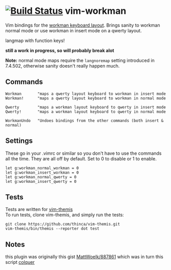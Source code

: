 [![Build Status](https://travis-ci.org/nicwest/vim-workman.svg)](https://travis-ci.org/nicwest/vim-workman)
vim-workman
===========

Vim bindings for the [workman keyboard layout][workman]. Brings sanity to
workman normal mode or use workman in insert mode on a qwerty layout.

langmap with function keys!

**still a work in progress, so will probably break alot**

**Note:** normal mode maps require the `langnoremap` setting introduced in
7.4.502, otherwise sanity doesn't really happen much.

Commands
--------

```vim
Workman       "maps a qwerty layout keyboard to workman in insert mode 
Workman!      "maps a qwerty layout keyboard to workman in normal mode

Qwerty        "maps a workman layout keyboard to qwerty in insert mode 
Qwerty!       "maps a workman layout keyboard to qwerty in normal mode 

WorkmanUndo   "Undoes bindings from the other commands (both insert & normal)
```

Settings
--------

These go in your .vimrc or similar so you don't have to use the commands all the
time. They are all off by default. Set to 0 to disable or 1 to enable.

```vim
let g:workman_normal_workman = 0
let g:workman_insert_workman = 0
let g:workman_normal_qwerty = 0
let g:workman_insert_qwerty = 0
```

Tests
-----

Tests are written for [vim-themis][vim-themis]    
To run tests, clone vim-themis, and simply run the tests:

```
git clone https://github.com/thinca/vim-themis.git 
vim-themis/bin/themis --reporter dot test
```

Notes
-----

this plugin was originally this gist [MattWoelk/887861][gist] which was in turn
this script [colquer][colquer]

[workman]: https://github.com/ojbucao/Workman
[vim-themis]: https://github.com/thinca/vim-themis
[gist]: https://gist.github.com/MattWoelk/887861
[colquer]: http://www.vim.org/scripts/script.php?script_id=2865
